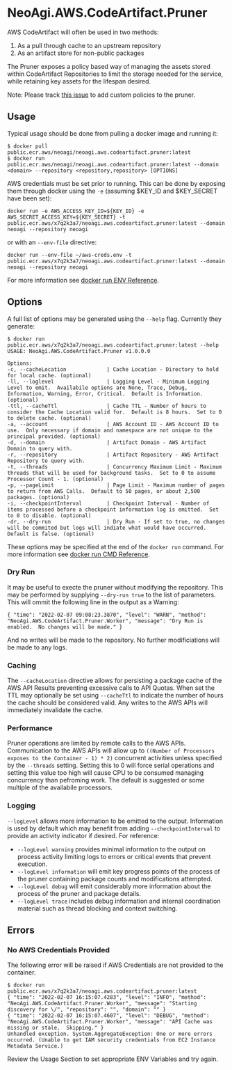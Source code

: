 # NeoAgi.AWS.CodeArtifact.Pruner

AWS CodeArtifact will often be used in two methods:

1. As a pull through cache to an upstream repository
1. As an artifact store for non-public packages

The Pruner exposes a policy based way of managing the assets stored within CodeArtifact Repositories to limit the storage needed for the service, while retaining key assets for the lifespan desired.  

Note: Please track [this issue](https://github.com/NeoAgi/NeoAgi.AWS.CodeArtifact.Pruner/issues/9) to add custom policies to the pruner.

## Usage

Typical usage should be done from pulling a docker image  and running it:

```
$ docker pull public.ecr.aws/neoagi/neoagi.aws.codeartifact.pruner:latest
$ docker run public.ecr.aws/neoagi/neoagi.aws.codeartifact.pruner:latest --domain <domain> --repository <repository,repository> [OPTIONS]
```

AWS credentials must be set prior to running.  This can be done by exposing them through docker using the `-e` (assuming $KEY_ID and $KEY_SECRET have been set):

```
docker run -e AWS_ACCESS_KEY_ID=${KEY_ID} -e AWS_SECRET_ACCESS_KEY=${KEY_SECRET} -t public.ecr.aws/x7q2k3a7/neoagi.aws.codeartifact.pruner:latest --domain neoagi --repository neoagi
```

or with an `--env-file` directive:

```
docker run --env-file ~/aws-creds.env -t public.ecr.aws/x7q2k3a7/neoagi.aws.codeartifact.pruner:latest --domain neoagi --repository neoagi
```

For more information see [docker run ENV Reference](https://docs.docker.com/engine/reference/run/#env-environment-variables).

## Options

A full list of options may be generated using the `--help` flag.  Currently they generate:

```
$ docker run public.ecr.aws/x7q2k3a7/neoagi.aws.codeartifact.pruner:latest --help
USAGE: NeoAgi.AWS.CodeArtifact.Pruner v1.0.0.0

Options:
-c, --cacheLocation             | Cache Location - Directory to hold for local cache. (optional)
-ll, --loglevel                 | Logging Level - Minimum Logging Level to emit.  Availabile options are None, Trace, Debug, Information, Warning, Error, Critical.  Default is Information. (optional)
-ttl, --cacheTtl                | Cache TTL - Number of hours to consider the Cache Location valid for.  Default is 8 hours.  Set to 0 to delete cache. (optional)
-a, --account                   | AWS Account ID - AWS Account ID to use.  Only necessary if domain and namespace are not unique to the principal provided. (optional)
-d, --domain                    | Artifact Domain - AWS Artifact Domain to query with.
-r, --repository                | Artifact Repository - AWS Artifact Repository to query with.
-t, --threads                   | Concurrency Maximum Limit - Maximum threads that will be used for background tasks.  Set to 0 to assume Processor Count - 1. (optional)
-p, --pageLimit                 | Page Limit - Maximum number of pages to return from AWS Calls.  Default to 50 pages, or about 2,500 packages. (optional)
-i, --checkpointInterval        | Checkpoint Interval - Number of items processed before a checkpoint information log is emitted.  Set to 0 to disable. (optional)
-dr, --dry-run                  | Dry Run - If set to true, no changes will be commited but logs will indiate what would have occurred.  Default is false. (optional)
```

These options may be specified at the end of the `docker run` command.  For more information see [docker run CMD Reference](https://docs.docker.com/engine/reference/run/#cmd-default-command-or-options).

### Dry Run

It may be useful to execte the pruner without modifying the repository. This may be performed by supplying `--dry-run true` to the list of parameters.  This will ommit the following line in the output as a Warning:

`{ "time": "2022-02-07 09:08:23.3870", "level": "WARN", "method": "NeoAgi.AWS.CodeArtifact.Pruner.Worker", "message": "Dry Run is enabled.  No changes will be made." }`

And no writes will be made to the repository.  No further modificiations will be made to any logs.  

### Caching

The `--cacheLocation` directive allows for persisting a package cache of the AWS API Results preventing excessive calls to API Quotas.  When set the TTL may optionally be set using `--cacheTtl` to indicate the number of hours the cache should be considered valid.  Any writes to the AWS APIs will immediately invalidate the cache.

### Performance

Pruner operations are limited by remote calls to the AWS APIs.  Communication to the AWS APIs will allow up to `((Number of Processors exposes to the Container - 1) * 2)` concurrent activities unless specified by the `--threads` setting.  Setting this to 0 will force serial operations and setting this value too high will cause CPU to be consumed managing concurrency than pefroming work.  The default is suggested or some multiple of the availabile processors.

### Logging

`--logLevel` allows more information to be emitted to the output.  Information is used by default which may benefit from adding `--checkpointInterval` to provide an activity indicator if desired.  For reference:

* `--logLevel warning` provides minimal information to the output on process activity limiting logs to errors or critical events that prevent execution.
* `--logLevel information` will emit key progress points of the process of the pruner containing package counts and modifications attempted.
* `--logLevel debug` will emit considerably more information about the process of the pruner and package details.
* `--logLevel trace` includes debug information and internal coordination material such as thread blocking and context switching.  

## Errors

### No AWS Credentials Provided
The following error will be raised if AWS Credentials are not provided to the container.

```
$ docker run public.ecr.aws/x7q2k3a7/neoagi.aws.codeartifact.pruner:latest
{ "time": "2022-02-07 16:15:07.4283", "level": "INFO", "method": "NeoAgi.AWS.CodeArtifact.Pruner.Worker", "message": "Starting discovery for \/", "repository": "", "domain": "" }
{ "time": "2022-02-07 16:15:07.4607", "level": "DEBUG", "method": "NeoAgi.AWS.CodeArtifact.Pruner.Worker", "message": "API Cache was missing or stale.  Skipping." }
Unhandled exception. System.AggregateException: One or more errors occurred. (Unable to get IAM security credentials from EC2 Instance Metadata Service.)
```

Review the Usage Section to set appropriate ENV Variables and try again.
